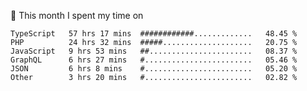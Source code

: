 📅 This month I spent my time on

<!--START_SECTION:waka-->

```text
TypeScript   57 hrs 17 mins  ############.............   48.45 %
PHP          24 hrs 32 mins  #####....................   20.75 %
JavaScript   9 hrs 53 mins   ##.......................   08.37 %
GraphQL      6 hrs 27 mins   #........................   05.46 %
JSON         6 hrs 8 mins    #........................   05.20 %
Other        3 hrs 20 mins   #........................   02.82 %
```

<!--END_SECTION:waka-->

